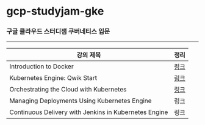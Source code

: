 # gcp-studyjam-gke
### 구글 클라우드 스터디잼 쿠버네티스 입문
---
| 강의 제목 | 정리 |
|-------------------------------------------------------|----------|
| Introduction to Docker |  [링크](https://github.com/yejin9858/gcp-studyjam-gke/tree/main/Introduction%20to%20Docker/) |
| Kubernetes Engine: Qwik Start |  [링크](https://github.com/yejin9858/gcp-studyjam-gke/tree/main/Kubernetes%20Engine:%20Qwik%20Start/) |
| Orchestrating the Cloud with Kubernetes |  [링크](https://github.com/yejin9858/gcp-studyjam-gke/tree/main/Orchestrating%20the%20Cloud%20with%20Kubernetes) |
| Managing Deployments Using Kubernetes Engine | 링크 |
| Continuous Delivery with Jenkins in Kubernetes Engine | 링크 |
